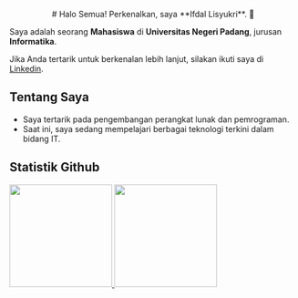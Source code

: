 <p align="center">
# Halo Semua! Perkenalkan, saya **Ifdal Lisyukri**. 👋
</p>

Saya adalah seorang **Mahasiswa** di **Universitas Negeri Padang**, jurusan **Informatika**.

Jika Anda tertarik untuk berkenalan lebih lanjut, silakan ikuti saya di [Linkedin](https://www.linkedin.com/in/ifdal-lisyukri-b567372a4/).

## Tentang Saya
- Saya tertarik pada pengembangan perangkat lunak dan pemrograman.
- Saat ini, saya sedang mempelajari berbagai teknologi terkini dalam bidang IT.

## Statistik Github
<p align="left">
  <a href="https://github.com/ifdall26">
    <img height="180em" src="https://github-readme-stats-eight-theta.vercel.app/api?username=ifdall26&show_icons=true&theme=algolia&include_all_commits=true&count_private=true"/>
    <img height="180em" src="https://github-readme-stats-eight-theta.vercel.app/api/top-langs/?username=ifdall26&layout=compact&theme=algolia"/>
  </a>
</p>
